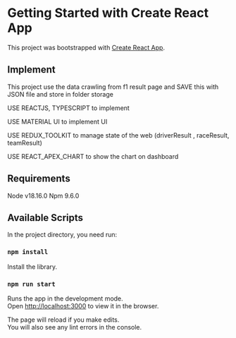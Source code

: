 # Getting Started with Create React App

This project was bootstrapped with [Create React App](https://github.com/facebook/create-react-app).

## Implement
This project use the data crawling from f1 result page and SAVE this with JSON file and store in folder storage

USE REACTJS, TYPESCRIPT to implement

USE MATERIAL UI to implement UI

USE REDUX_TOOLKIT to manage state of the web (driverResult , raceResult, teamResult)

USE REACT_APEX_CHART to show the chart on dashboard

## Requirements
Node v18.16.0
Npm 9.6.0

## Available Scripts

In the project directory, you need run:

### `npm install`
Install the library.

### `npm run start`

Runs the app in the development mode.\
Open [http://localhost:3000](http://localhost:3000) to view it in the browser.

The page will reload if you make edits.\
You will also see any lint errors in the console.

